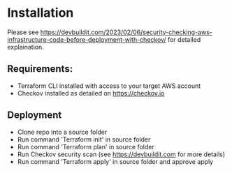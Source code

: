 # Installation  

Please see https://devbuildit.com/2023/02/06/security-checking-aws-infrastructure-code-before-deployment-with-checkov/ for detailed explaination.

## Requirements:
- Terraform CLI installed with access to your target AWS account
- Checkov installed as detailed on https://checkov.io

## Deployment
- Clone repo into a source folder
- Run command 'Terraform init' in source folder
- Run command 'Terraform plan' in source folder
- Run Checkov security scan (see https://devbuildit.com for more details)
- Run command 'Terraform apply' in source folder and approve apply

